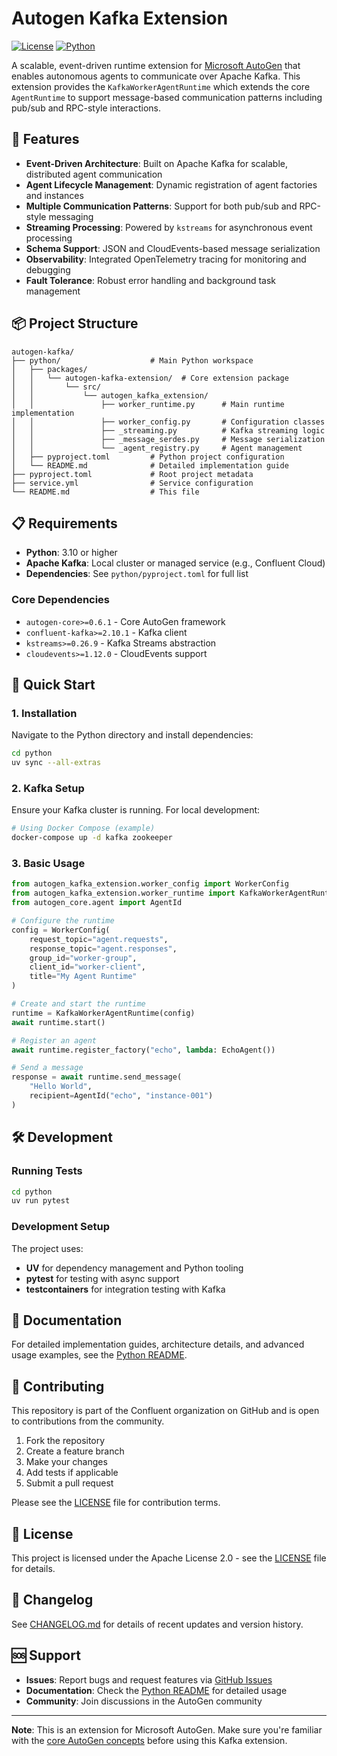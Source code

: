 # Autogen Kafka Extension

[![License](https://img.shields.io/badge/License-Apache%202.0-blue.svg)](https://opensource.org/licenses/Apache-2.0)
[![Python](https://img.shields.io/badge/python-3.10+-blue.svg)](https://www.python.org/downloads/)

A scalable, event-driven runtime extension for [Microsoft AutoGen](https://github.com/microsoft/autogen) that enables autonomous agents to communicate over Apache Kafka. This extension provides the `KafkaWorkerAgentRuntime` which extends the core `AgentRuntime` to support message-based communication patterns including pub/sub and RPC-style interactions.

## 🚀 Features

- **Event-Driven Architecture**: Built on Apache Kafka for scalable, distributed agent communication
- **Agent Lifecycle Management**: Dynamic registration of agent factories and instances
- **Multiple Communication Patterns**: Support for both pub/sub and RPC-style messaging
- **Streaming Processing**: Powered by `kstreams` for asynchronous event processing
- **Schema Support**: JSON and CloudEvents-based message serialization
- **Observability**: Integrated OpenTelemetry tracing for monitoring and debugging
- **Fault Tolerance**: Robust error handling and background task management

## 📦 Project Structure

```
autogen-kafka/
├── python/                    # Main Python workspace
│   ├── packages/
│   │   └── autogen-kafka-extension/  # Core extension package
│   │       └── src/
│   │           └── autogen_kafka_extension/
│   │               ├── worker_runtime.py      # Main runtime implementation
│   │               ├── worker_config.py       # Configuration classes
│   │               ├── _streaming.py          # Kafka streaming logic
│   │               ├── _message_serdes.py     # Message serialization
│   │               └── _agent_registry.py     # Agent management
│   ├── pyproject.toml         # Python project configuration
│   └── README.md              # Detailed implementation guide
├── pyproject.toml             # Root project metadata
├── service.yml                # Service configuration
└── README.md                  # This file
```

## 📋 Requirements

- **Python**: 3.10 or higher
- **Apache Kafka**: Local cluster or managed service (e.g., Confluent Cloud)
- **Dependencies**: See `python/pyproject.toml` for full list

### Core Dependencies
- `autogen-core>=0.6.1` - Core AutoGen framework
- `confluent-kafka>=2.10.1` - Kafka client
- `kstreams>=0.26.9` - Kafka Streams abstraction
- `cloudevents>=1.12.0` - CloudEvents support

## 🏃 Quick Start

### 1. Installation

Navigate to the Python directory and install dependencies:

```bash
cd python
uv sync --all-extras
```

### 2. Kafka Setup

Ensure your Kafka cluster is running. For local development:

```bash
# Using Docker Compose (example)
docker-compose up -d kafka zookeeper
```

### 3. Basic Usage

```python
from autogen_kafka_extension.worker_config import WorkerConfig
from autogen_kafka_extension.worker_runtime import KafkaWorkerAgentRuntime
from autogen_core.agent import AgentId

# Configure the runtime
config = WorkerConfig(
    request_topic="agent.requests",
    response_topic="agent.responses", 
    group_id="worker-group",
    client_id="worker-client",
    title="My Agent Runtime"
)

# Create and start the runtime
runtime = KafkaWorkerAgentRuntime(config)
await runtime.start()

# Register an agent
await runtime.register_factory("echo", lambda: EchoAgent())

# Send a message
response = await runtime.send_message(
    "Hello World", 
    recipient=AgentId("echo", "instance-001")
)
```

## 🛠 Development

### Running Tests

```bash
cd python
uv run pytest
```

### Development Setup

The project uses:
- **UV** for dependency management and Python tooling
- **pytest** for testing with async support
- **testcontainers** for integration testing with Kafka

## 📖 Documentation

For detailed implementation guides, architecture details, and advanced usage examples, see the [Python README](python/README.md).

## 🤝 Contributing

This repository is part of the Confluent organization on GitHub and is open to contributions from the community.

1. Fork the repository
2. Create a feature branch
3. Make your changes
4. Add tests if applicable
5. Submit a pull request

Please see the [LICENSE](LICENSE) file for contribution terms.

## 📄 License

This project is licensed under the Apache License 2.0 - see the [LICENSE](LICENSE) file for details.

## 🔄 Changelog

See [CHANGELOG.md](CHANGELOG.md) for details of recent updates and version history.

## 🆘 Support

- **Issues**: Report bugs and request features via [GitHub Issues](../../issues)
- **Documentation**: Check the [Python README](python/README.md) for detailed usage
- **Community**: Join discussions in the AutoGen community

---

**Note**: This is an extension for Microsoft AutoGen. Make sure you're familiar with the [core AutoGen concepts](https://github.com/microsoft/autogen) before using this Kafka extension.

